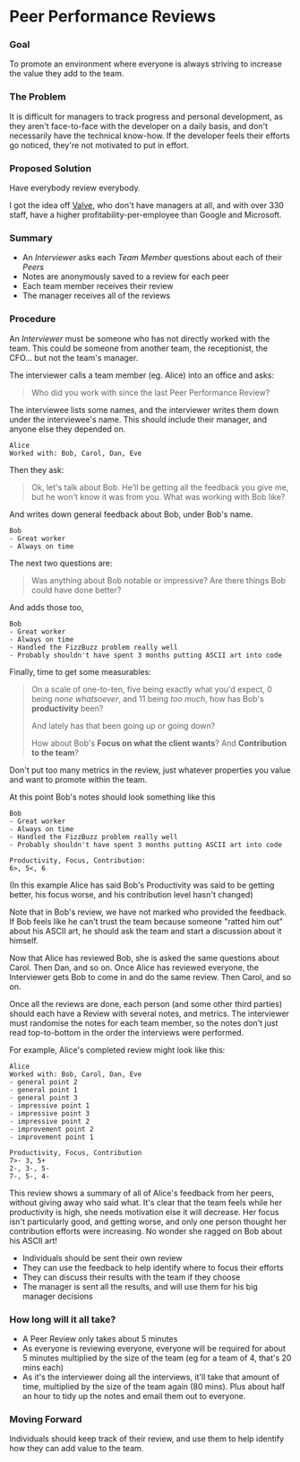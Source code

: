 
# Peer Performance Reviews

### Goal
To promote an environment where everyone is always striving to increase the value they add to the team.

### The Problem
It is difficult for managers to track progress and personal development, as they aren't face-to-face with the developer on a daily basis, and don't necessarily have the technical know-how. If the developer feels their efforts go noticed, they're not motivated to put in effort.

### Proposed Solution
Have everybody review everybody.

I got the idea off [Valve](http://media.steampowered.com/apps/valve/Valve_NewEmployeeHandbook.pdf), who don't have managers at all, and with over 330 staff, have a higher profitability-per-employee than Google and Microsoft.

### Summary

- An *Interviewer* asks each *Team Member* questions about each of their *Peers*
- Notes are anonymously saved to a review for each peer
- Each team member receives their review
- The manager receives all of the reviews

### Procedure

An *Interviewer* must be someone who has not directly worked with the team. This could be someone from another team, the receptionist, the CFO... but not the team's manager.

The interviewer calls a team member (eg. Alice) into an office and asks:
> Who did you work with since the last Peer Performance Review?

The interviewee lists some names, and the interviewer writes them down under the interviewee's name. This should include their manager, and anyone else they depended on.

	Alice
	Worked with: Bob, Carol, Dan, Eve

Then they ask:
> Ok, let's talk about Bob. He'll be getting all the feedback you give me, but he won't know it was from you. What was working with Bob like?

And writes down general feedback about Bob, under Bob's name.

	Bob
	- Great worker
	- Always on time

The next two questions are:

> Was anything about Bob notable or impressive?
> Are there things Bob could have done better?

And adds those too,

	Bob
	- Great worker
	- Always on time
	- Handled the FizzBuzz problem really well
	- Probably shouldn't have spent 3 months putting ASCII art into code

Finally, time to get some measurables:
> On a scale of one-to-ten, five being exactly what you'd expect, 0 being *none whatsoever*, and 11 being *too much*, how has Bob's **productivity** been?
> 
> And lately has that been going up or going down?
> 
> How about Bob's **Focus on what the client wants**?
> And **Contribution to the team**?

Don't put too many metrics in the review, just whatever properties you value and want to promote within the team. 

At this point Bob's notes should look something like this


	Bob
	- Great worker
	- Always on time
	- Handled the FizzBuzz problem really well
	- Probably shouldn't have spent 3 months putting ASCII art into code
	
	Productivity, Focus, Contribution:
	6>, 5<, 6

(In this example Alice has said Bob's Productivity was said to be getting better, his focus worse, and his contribution level hasn't changed)

Note that in Bob's review, we have not marked who provided the feedback.
If Bob feels like he can't trust the team because someone "ratted him out" about his ASCII art, he should ask the team and start a discussion about it himself.

Now that Alice has reviewed Bob, she is asked the same questions about Carol. Then Dan, and so on.
Once Alice has reviewed everyone, the Interviewer gets Bob to come in and do the same review. Then Carol, and so on.

Once all the reviews are done, each person (and some other third parties) should each have a Review with several notes, and metrics.
The interviewer must randomise the notes for each team member, so the notes don't just read top-to-bottom in the order the interviews were performed.

For example, Alice's completed review might look like this:

	Alice
	Worked with: Bob, Carol, Dan, Eve
	- general point 2
	- general point 1
	- general point 3
	- impressive point 1
	- impressive point 3
	- impressive point 2
	- improvement point 2
	- improvement point 1

	Productivity, Focus, Contribution
	7>- 3, 5+
	2-, 3-, 5-
	7-, 5-, 4-

This review shows a summary of all of Alice's feedback from her peers, without giving away who said what.
It's clear that the team feels while her productivity is high, she needs motivation else it will decrease. Her focus isn't particularly good, and getting worse, and only one person thought her contribution efforts were increasing. No wonder she ragged on Bob about his ASCII art!

- Individuals should be sent their own review
- They can use the feedback to help identify where to focus their efforts
- They can discuss their results with the team if they choose
- The manager is sent all the results, and will use them for his big manager decisions

### How long will it all take?
- A Peer Review only takes about 5 minutes
- As everyone is reviewing everyone, everyone will be required for about 5 minutes multiplied by the size of the team (eg for a team of 4, that's 20 mins each)
- As it's the interviewer doing all the interviews, it'll take that amount of time, multiplied by the size of the team again (80  mins). Plus about half an hour to tidy up the notes and email them out to everyone.

### Moving Forward
Individuals should keep track of their review, and use them to help identify how they can add value to the team.


